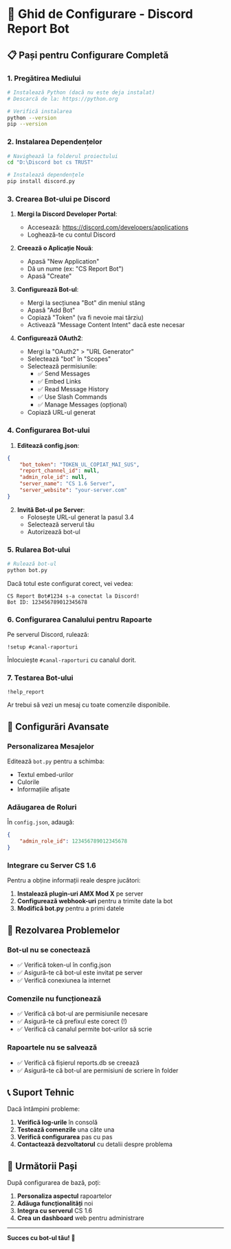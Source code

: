 # 🚀 Ghid de Configurare - Discord Report Bot

## 📋 Pași pentru Configurare Completă

### 1. Pregătirea Mediului

```bash
# Instalează Python (dacă nu este deja instalat)
# Descarcă de la: https://python.org

# Verifică instalarea
python --version
pip --version
```

### 2. Instalarea Dependențelor

```bash
# Navighează la folderul proiectului
cd "D:\Discord bot cs TRUST"

# Instalează dependențele
pip install discord.py
```

### 3. Crearea Bot-ului pe Discord

1. **Mergi la Discord Developer Portal**:
   - Accesează: https://discord.com/developers/applications
   - Loghează-te cu contul Discord

2. **Creează o Aplicație Nouă**:
   - Apasă "New Application"
   - Dă un nume (ex: "CS Report Bot")
   - Apasă "Create"

3. **Configurează Bot-ul**:
   - Mergi la secțiunea "Bot" din meniul stâng
   - Apasă "Add Bot"
   - Copiază "Token" (va fi nevoie mai târziu)
   - Activează "Message Content Intent" dacă este necesar

4. **Configurează OAuth2**:
   - Mergi la "OAuth2" > "URL Generator"
   - Selectează "bot" în "Scopes"
   - Selectează permisiunile:
     - ✅ Send Messages
     - ✅ Embed Links
     - ✅ Read Message History
     - ✅ Use Slash Commands
     - ✅ Manage Messages (opțional)
   - Copiază URL-ul generat

### 4. Configurarea Bot-ului

1. **Editează config.json**:
```json
{
    "bot_token": "TOKEN_UL_COPIAT_MAI_SUS",
    "report_channel_id": null,
    "admin_role_id": null,
    "server_name": "CS 1.6 Server",
    "server_website": "your-server.com"
}
```

2. **Invită Bot-ul pe Server**:
   - Folosește URL-ul generat la pasul 3.4
   - Selectează serverul tău
   - Autorizează bot-ul

### 5. Rularea Bot-ului

```bash
# Rulează bot-ul
python bot.py
```

Dacă totul este configurat corect, vei vedea:
```
CS Report Bot#1234 s-a conectat la Discord!
Bot ID: 123456789012345678
```

### 6. Configurarea Canalului pentru Rapoarte

Pe serverul Discord, rulează:
```
!setup #canal-raporturi
```

Înlocuiește `#canal-raporturi` cu canalul dorit.

### 7. Testarea Bot-ului

```
!help_report
```

Ar trebui să vezi un mesaj cu toate comenzile disponibile.

## 🔧 Configurări Avansate

### Personalizarea Mesajelor

Editează `bot.py` pentru a schimba:
- Textul embed-urilor
- Culorile
- Informațiile afișate

### Adăugarea de Roluri

În `config.json`, adaugă:
```json
{
    "admin_role_id": 123456789012345678
}
```

### Integrare cu Server CS 1.6

Pentru a obține informații reale despre jucători:

1. **Instalează plugin-uri AMX Mod X** pe server
2. **Configurează webhook-uri** pentru a trimite date la bot
3. **Modifică bot.py** pentru a primi datele

## 🐛 Rezolvarea Problemelor

### Bot-ul nu se conectează
- ✅ Verifică token-ul în config.json
- ✅ Asigură-te că bot-ul este invitat pe server
- ✅ Verifică conexiunea la internet

### Comenzile nu funcționează
- ✅ Verifică că bot-ul are permisiunile necesare
- ✅ Asigură-te că prefixul este corect (!)
- ✅ Verifică că canalul permite bot-urilor să scrie

### Rapoartele nu se salvează
- ✅ Verifică că fișierul reports.db se creează
- ✅ Asigură-te că bot-ul are permisiuni de scriere în folder

## 📞 Suport Tehnic

Dacă întâmpini probleme:

1. **Verifică log-urile** în consolă
2. **Testează comenzile** una câte una
3. **Verifică configurarea** pas cu pas
4. **Contactează dezvoltatorul** cu detalii despre problema

## 🎯 Următorii Pași

După configurarea de bază, poți:

1. **Personaliza aspectul** rapoartelor
2. **Adăuga funcționalități** noi
3. **Integra cu serverul** CS 1.6
4. **Crea un dashboard** web pentru administrare

---

**Succes cu bot-ul tău! 🚀**
